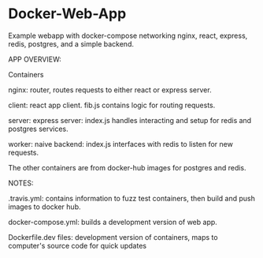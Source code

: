 # Docker-Web-App
Example webapp with docker-compose networking nginx, react, express, redis, postgres, and a simple backend.

APP OVERVIEW:

Containers

nginx: router, routes requests to either react or express server.

client: react app client.  fib.js contains logic for routing requests.

server: express server:  index.js handles interacting and setup for redis and postgres services.

worker: naive backend: index.js interfaces with redis to listen for new requests.

The other containers are from docker-hub images for postgres and redis.

NOTES:

.travis.yml: contains information to fuzz test containers, then build and push images to docker hub.

docker-compose.yml: builds a development version of web app.

Dockerfile.dev files: development version of containers, maps to computer's source code for quick updates
